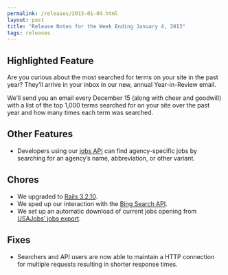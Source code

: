 ```yaml
---
permalink: /releases/2013-01-04.html
layout: post
title: "Release Notes for the Week Ending January 4, 2013"
tags: releases
---
```

<h2>Highlighted Feature</h2>
<p>Are you curious about the most searched for terms on your site in the past year? They&#8217;ll arrive in your inbox in our new, <span>annual</span><span> </span><span>Year-in-Review email.</span></p>
<p>We&#8217;ll send you an email every December 15 (along with cheer and goodwill) with a list of the top 1,000 terms searched for on your site over the past year and how many times each term was searched.</p>
<h2>Other Features</h2>
<ul><li><span>Developers using our <a href="https://github.com/GSA-OCSIT/jobs_api">jobs API</a> can find agency-specific jobs by searching for an agency&#8217;s name, abbreviation, or other variant.</span></li>
</ul><h2>Chores</h2>
<ul><li>We upgraded to <a href="http://weblog.rubyonrails.org/2013/1/2/Rails-3-2-10--3-1-9--and-3-0-18-have-been-released/">Rails 3.2.10</a>.</li>
<li>We sped up our interaction with the <a href="http://www.bing.com/developers/">Bing Search API</a>.</li>
<li>We set up an automatic download of current jobs opening from <a href="https://schemas.usajobs.gov/">USAJobs&#8217; jobs export</a>.</li>
</ul><h2>Fixes</h2>
<ul><li><span>Searchers and API users are now able to maintain a HTTP connection for multiple requests resulting in shorter response times.</span></li>
</ul>
